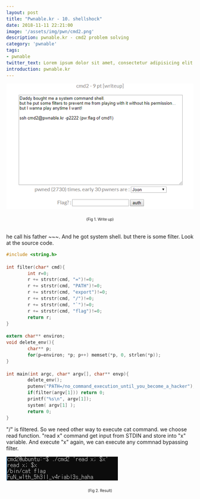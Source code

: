 ```yaml
---
layout: post
title: "Pwnable.kr - 10. shellshock"
date: 2018-11-11 22:21:00
image: '/assets/img/pwn/cmd2.png'
description: pwnable.kr - cmd2 problem solving
category: 'pwnable'
tags:
- pwnable
twitter_text: Lorem ipsum dolor sit amet, consectetur adipisicing elit.
introduction: pwnable.kr
---
```


![problem](/assets/img/pwn/cmd2/write_up.PNG "write_up")
<center><font size="0.5em">(Fig 1. Write up)</font></center><br>

 he call his father ~~~. And he got system shell. but there is some filter. Look at the source code.

~~~c
#include <string.h>

int filter(char* cmd){
        int r=0;
        r += strstr(cmd, "=")!=0;
        r += strstr(cmd, "PATH")!=0;
        r += strstr(cmd, "export")!=0;
        r += strstr(cmd, "/")!=0;
        r += strstr(cmd, "`")!=0;
        r += strstr(cmd, "flag")!=0;
        return r;
}

extern char** environ;
void delete_env(){
        char** p;
        for(p=environ; *p; p++) memset(*p, 0, strlen(*p));
}

int main(int argc, char* argv[], char** envp){
        delete_env();
        putenv("PATH=/no_command_execution_until_you_become_a_hacker");
        if(filter(argv[1])) return 0;
        printf("%s\n", argv[1]);
        system( argv[1] );
        return 0;
}
~~~

"/" is filtered. So we need other way to execute cat command. we choose read function. "read x" command get input from STDIN and store into "x" variable. And execute "x" again, we can execute any commnad bypassing filter.

![problem](/assets/img/pwn/cmd2/result.PNG "result")
<center><font size="0.5em">(Fig 2. Result)</font></center><br>